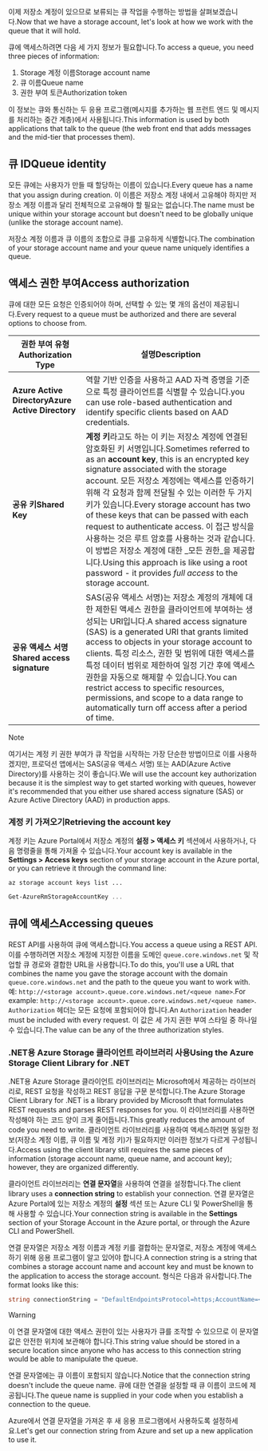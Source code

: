 <span data-ttu-id="652c9-101">이제 저장소 계정이 있으므로 보류되는 큐 작업을 수행하는 방법을 살펴보겠습니다.</span><span class="sxs-lookup"><span data-stu-id="652c9-101">Now that we have a storage account, let's look at how we work with the queue that it will hold.</span></span>

<span data-ttu-id="652c9-102">큐에 액세스하려면 다음 세 가지 정보가 필요합니다.</span><span class="sxs-lookup"><span data-stu-id="652c9-102">To access a queue, you need three pieces of information:</span></span>

 1. <span data-ttu-id="652c9-103">Storage 계정 이름</span><span class="sxs-lookup"><span data-stu-id="652c9-103">Storage account name</span></span>
 2. <span data-ttu-id="652c9-104">큐 이름</span><span class="sxs-lookup"><span data-stu-id="652c9-104">Queue name</span></span>
 3. <span data-ttu-id="652c9-105">권한 부여 토큰</span><span class="sxs-lookup"><span data-stu-id="652c9-105">Authorization token</span></span>

<span data-ttu-id="652c9-106">이 정보는 큐와 통신하는 두 응용 프로그램(메시지를 추가하는 웹 프런트 엔드 및 메시지를 처리하는 중간 계층)에서 사용됩니다.</span><span class="sxs-lookup"><span data-stu-id="652c9-106">This information is used by both applications that talk to the queue (the web front end that adds messages and the mid-tier that processes them).</span></span>

## <a name="queue-identity"></a><span data-ttu-id="652c9-107">큐 ID</span><span class="sxs-lookup"><span data-stu-id="652c9-107">Queue identity</span></span>

<span data-ttu-id="652c9-108">모든 큐에는 사용자가 만들 때 할당하는 이름이 있습니다.</span><span class="sxs-lookup"><span data-stu-id="652c9-108">Every queue has a name that you assign during creation.</span></span> <span data-ttu-id="652c9-109">이 이름은 저장소 계정 내에서 고유해야 하지만 저장소 계정 이름과 달리 전체적으로 고유해야 할 필요는 없습니다.</span><span class="sxs-lookup"><span data-stu-id="652c9-109">The name must be unique within your storage account but doesn't need to be globally unique (unlike the storage account name).</span></span>

<span data-ttu-id="652c9-110">저장소 계정 이름과 큐 이름의 조합으로 큐를 고유하게 식별합니다.</span><span class="sxs-lookup"><span data-stu-id="652c9-110">The combination of your storage account name and your queue name uniquely identifies a queue.</span></span>

## <a name="access-authorization"></a><span data-ttu-id="652c9-111">액세스 권한 부여</span><span class="sxs-lookup"><span data-stu-id="652c9-111">Access authorization</span></span>

<span data-ttu-id="652c9-112">큐에 대한 모든 요청은 인증되어야 하며, 선택할 수 있는 몇 개의 옵션이 제공됩니다.</span><span class="sxs-lookup"><span data-stu-id="652c9-112">Every request to a queue must be authorized and there are several options to choose from.</span></span>

| <span data-ttu-id="652c9-113">권한 부여 유형</span><span class="sxs-lookup"><span data-stu-id="652c9-113">Authorization Type</span></span> | <span data-ttu-id="652c9-114">설명</span><span class="sxs-lookup"><span data-stu-id="652c9-114">Description</span></span> |
|--------------------|-------------|
| <span data-ttu-id="652c9-115">**Azure Active Directory**</span><span class="sxs-lookup"><span data-stu-id="652c9-115">**Azure Active Directory**</span></span> | <span data-ttu-id="652c9-116">역할 기반 인증을 사용하고 AAD 자격 증명을 기준으로 특정 클라이언트를 식별할 수 있습니다.</span><span class="sxs-lookup"><span data-stu-id="652c9-116">you can use role-based authentication and identify specific clients based on AAD credentials.</span></span> |
| <span data-ttu-id="652c9-117">**공유 키**</span><span class="sxs-lookup"><span data-stu-id="652c9-117">**Shared Key**</span></span> | <span data-ttu-id="652c9-118">**계정 키**라고도 하는 이 키는 저장소 계정에 연결된 암호화된 키 서명입니다.</span><span class="sxs-lookup"><span data-stu-id="652c9-118">Sometimes referred to as an **account key**, this is an encrypted key signature associated with the storage account.</span></span> <span data-ttu-id="652c9-119">모든 저장소 계정에는 액세스를 인증하기 위해 각 요청과 함께 전달될 수 있는 이러한 두 가지 키가 있습니다.</span><span class="sxs-lookup"><span data-stu-id="652c9-119">Every storage account has two of these keys that can be passed with each request to authenticate access.</span></span> <span data-ttu-id="652c9-120">이 접근 방식을 사용하는 것은 루트 암호를 사용하는 것과 같습니다. 이 방법은 저장소 계정에 대한 _모든 권한_을 제공합니다.</span><span class="sxs-lookup"><span data-stu-id="652c9-120">Using this approach is like using a root password - it provides _full access_ to the storage account.</span></span> |
| <span data-ttu-id="652c9-121">**공유 액세스 서명**</span><span class="sxs-lookup"><span data-stu-id="652c9-121">**Shared access signature**</span></span> | <span data-ttu-id="652c9-122">SAS(공유 액세스 서명)는 저장소 계정의 개체에 대한 제한된 액세스 권한을 클라이언트에 부여하는 생성되는 URI입니다.</span><span class="sxs-lookup"><span data-stu-id="652c9-122">A shared access signature (SAS) is a generated URI that grants limited access to objects in your storage account to clients.</span></span> <span data-ttu-id="652c9-123">특정 리소스, 권한 및 범위에 대한 액세스를 특정 데이터 범위로 제한하여 일정 기간 후에 액세스 권한을 자동으로 해제할 수 있습니다.</span><span class="sxs-lookup"><span data-stu-id="652c9-123">You can restrict access to specific resources, permissions, and scope to a data range to automatically turn off access after a period of time.</span></span>  |

> [!NOTE]
> <span data-ttu-id="652c9-124">여기서는 계정 키 권한 부여가 큐 작업을 시작하는 가장 단순한 방법이므로 이를 사용하겠지만, 프로덕션 앱에서는 SAS(공유 액세스 서명) 또는 AAD(Azure Active Directory)를 사용하는 것이 좋습니다.</span><span class="sxs-lookup"><span data-stu-id="652c9-124">We will use the account key authorization because it is the simplest way to get started working with queues, however it's recommended that you either use shared access signature (SAS) or Azure Active Directory (AAD) in production apps.</span></span>

### <a name="retrieving-the-account-key"></a><span data-ttu-id="652c9-125">계정 키 가져오기</span><span class="sxs-lookup"><span data-stu-id="652c9-125">Retrieving the account key</span></span>
 
<span data-ttu-id="652c9-126">계정 키는 Azure Portal에서 저장소 계정의 **설정 > 액세스 키** 섹션에서 사용하거나, 다음 명령줄을 통해 가져올 수 있습니다.</span><span class="sxs-lookup"><span data-stu-id="652c9-126">Your account key is available in the **Settings > Access keys** section of your storage account in the Azure portal, or you can retrieve it through the command line:</span></span>

```azurecli
az storage account keys list ...
```

```powershell
Get-AzureRmStorageAccountKey ...
```

## <a name="accessing-queues"></a><span data-ttu-id="652c9-127">큐에 액세스</span><span class="sxs-lookup"><span data-stu-id="652c9-127">Accessing queues</span></span>

<span data-ttu-id="652c9-128">REST API를 사용하여 큐에 액세스합니다.</span><span class="sxs-lookup"><span data-stu-id="652c9-128">You access a queue using a REST API.</span></span> <span data-ttu-id="652c9-129">이를 수행하려면 저장소 계정에 지정한 이름을 도메인 `queue.core.windows.net` 및 작업할 큐 경로와 결합한 URL을 사용합니다.</span><span class="sxs-lookup"><span data-stu-id="652c9-129">To do this, you'll use a URL that combines the name you gave the storage account with the domain `queue.core.windows.net` and the path to the queue you want to work with.</span></span> <span data-ttu-id="652c9-130">예: `http://<storage account>.queue.core.windows.net/<queue name>`.</span><span class="sxs-lookup"><span data-stu-id="652c9-130">For example: `http://<storage account>.queue.core.windows.net/<queue name>`.</span></span> <span data-ttu-id="652c9-131">`Authorization` 헤더는 모든 요청에 포함되어야 합니다.</span><span class="sxs-lookup"><span data-stu-id="652c9-131">An `Authorization` header must be included with every request.</span></span> <span data-ttu-id="652c9-132">이 값은 세 가지 권한 부여 스타일 중 하나일 수 있습니다.</span><span class="sxs-lookup"><span data-stu-id="652c9-132">The value can be any of the three authorization styles.</span></span>

### <a name="using-the-azure-storage-client-library-for-net"></a><span data-ttu-id="652c9-133">.NET용 Azure Storage 클라이언트 라이브러리 사용</span><span class="sxs-lookup"><span data-stu-id="652c9-133">Using the Azure Storage Client Library for .NET</span></span>

<span data-ttu-id="652c9-134">.NET용 Azure Storage 클라이언트 라이브러리는 Microsoft에서 제공하는 라이브러리로, REST 요청을 작성하고 REST 응답을 구문 분석합니다.</span><span class="sxs-lookup"><span data-stu-id="652c9-134">The Azure Storage Client Library for .NET is a library provided by Microsoft that formulates REST requests and parses REST responses for you.</span></span> <span data-ttu-id="652c9-135">이 라이브러리를 사용하면 작성해야 하는 코드 양이 크게 줄어듭니다.</span><span class="sxs-lookup"><span data-stu-id="652c9-135">This greatly reduces the amount of code you need to write.</span></span> <span data-ttu-id="652c9-136">클라이언트 라이브러리를 사용하여 액세스하려면 동일한 정보(저장소 계정 이름, 큐 이름 및 계정 키)가 필요하지만 이러한 정보가 다르게 구성됩니다.</span><span class="sxs-lookup"><span data-stu-id="652c9-136">Access using the client library still requires the same pieces of information (storage account name, queue name, and account key); however, they are organized differently.</span></span>

<span data-ttu-id="652c9-137">클라이언트 라이브러리는 **연결 문자열**을 사용하여 연결을 설정합니다.</span><span class="sxs-lookup"><span data-stu-id="652c9-137">The client library uses a **connection string** to establish your connection.</span></span> <span data-ttu-id="652c9-138">연결 문자열은 Azure Portal에 있는 저장소 계정의 **설정** 섹션 또는 Azure CLI 및 PowerShell을 통해 사용할 수 있습니다.</span><span class="sxs-lookup"><span data-stu-id="652c9-138">Your connection string is available in the **Settings** section of your Storage Account in the Azure portal, or through the Azure CLI and PowerShell.</span></span>

<span data-ttu-id="652c9-139">연결 문자열은 저장소 계정 이름과 계정 키를 결합하는 문자열로, 저장소 계정에 액세스하기 위해 응용 프로그램이 알고 있어야 합니다.</span><span class="sxs-lookup"><span data-stu-id="652c9-139">A connection string is a string that combines a storage account name and account key and must be known to the application to access the storage account.</span></span> <span data-ttu-id="652c9-140">형식은 다음과 유사합니다.</span><span class="sxs-lookup"><span data-stu-id="652c9-140">The format looks like this:</span></span>

```csharp
string connectionString = "DefaultEndpointsProtocol=https;AccountName=<your storage account name>;AccountKey=<your key>;EndpointSuffix=core.windows.net"
```

> [!WARNING]
> <span data-ttu-id="652c9-141">이 연결 문자열에 대한 액세스 권한이 있는 사용자가 큐를 조작할 수 있으므로 이 문자열 값은 안전한 위치에 보관해야 합니다.</span><span class="sxs-lookup"><span data-stu-id="652c9-141">This string value should be stored in a secure location since anyone who has access to this connection string would be able to manipulate the queue.</span></span>

<span data-ttu-id="652c9-142">연결 문자열에는 큐 이름이 포함되지 않습니다.</span><span class="sxs-lookup"><span data-stu-id="652c9-142">Notice that the connection string doesn't include the queue name.</span></span> <span data-ttu-id="652c9-143">큐에 대한 연결을 설정할 때 큐 이름이 코드에 제공됩니다.</span><span class="sxs-lookup"><span data-stu-id="652c9-143">The queue name is supplied in your code when you establish a connection to the queue.</span></span>

<span data-ttu-id="652c9-144">Azure에서 연결 문자열을 가져온 후 새 응용 프로그램에서 사용하도록 설정하세요.</span><span class="sxs-lookup"><span data-stu-id="652c9-144">Let's get our connection string from Azure and set up a new application to use it.</span></span>